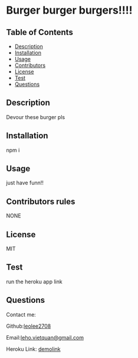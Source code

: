  # Burger burger burgers!!!!
  
  ## Table of Contents
  * [Description](#description)
  * [Installation](#installation)
  * [Usage](#usage)
  * [Contributors](#contributors)
  * [License](#license)
  * [Test](#test)
  * [Questions](#questions)
  
  ## Description
  Devour these burger pls
  
  ## Installation 
  npm i 
  
  ## Usage 
  just have funn!!
  
  ## Contributors rules
  NONE
  
  ## License
  MIT
  
  ## Test
  run the heroku app link
  ## Questions
  Contact me:
  
  Github:[leolee2708](https://github.com/leolee2708)
  
  Email:[leho.vietquan@gmail.com](https://github.com/leolee2708)

  Heroku Link: [demolink](https://lit-island-14787.herokuapp.com/)